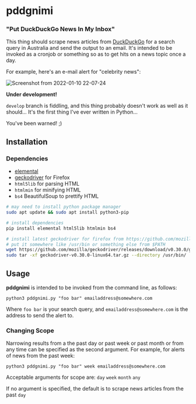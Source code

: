 # pddgnimi

### "Put DuckDuckGo News In My Inbox"

This thing should scrape news articles from [DuckDuckGo](https://duckduckgo.com/) for a search query in Australia and send the output to an email. It's intended to be invoked as a cronjob or something so as to get hits on a news topic once a day.

For example, here's an e-mail alert for "celebrity news":

![Screenshot from 2022-01-10 22-07-24](https://user-images.githubusercontent.com/1122344/148756507-2765c8dc-13a4-48d7-9c5f-8d66c7e093f9.png)


**Under development!**

`develop` branch is fiddling, and this thing probably doesn't work as well as it should... It's the first thing I've ever written in Python...

You've been warned! ;)


## Installation

### Dependencies

- [elemental](https://github.com/red-and-black/elemental)
- [geckodriver](https://github.com/mozilla/geckodriver/releases/latest) for Firefox
- `html5lib` for parsing HTML
- `htmlmin` for minifying HTML
- `bs4` BeautifulSoup to prettify HTML


```bash
# may need to install python package manager
sudo apt update && sudo apt install python3-pip

# install dependencies
pip install elemental html5lib htmlmin bs4

# install latest geckodriver for firefox from https://github.com/mozilla/geckodriver/releases/latest
# put it somewhere like /usr/bin or something else from $PATH
wget https://github.com/mozilla/geckodriver/releases/download/v0.30.0/geckodriver-v0.30.0-linux64.tar.gz
sudo tar -xf geckodriver-v0.30.0-linux64.tar.gz --directory /usr/bin/
```


## Usage

**pddgnimi** is intended to be invoked from the command line, as follows:

```
python3 pddgnimi.py "foo bar" emailaddress@somewhere.com
```

Where `foo bar` is your search query, and `emailaddress@somewhere.com` is the address to send the alert to.

### Changing Scope

Narrowing results from a the past day or past week or past month or from any time can be specified as the second argument. For example, for alerts of news from the past week:

```
python3 pddgnimi.py "foo bar" week emailaddress@somewhere.com
```

Acceptable arguments for scope are: `day` `week` `month` `any`

If no argument is specified, the default is to scrape news articles from the past `day`
